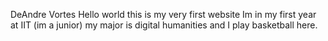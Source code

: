 DeAndre Vortes 
Hello world this is my very first website
Im in my first year at IIT (im a junior) my major is digital humanities and I play basketball here.
